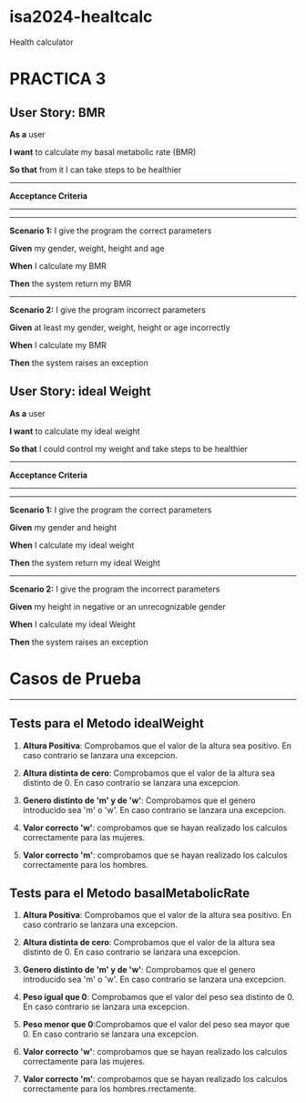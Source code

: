 # isa2024-healtcalc
Health calculator

# PRACTICA 3


## User Story: BMR

**As a** user

**I want** to calculate my basal metabolic rate (BMR)

**So that** from it I can take steps to be healthier
______

**Acceptance Criteria**
_____
_____


**Scenario 1:** I give the program the correct parameters


**Given** my gender, weight, height and age

**When** I calculate my BMR

**Then** the system return my BMR

_______________________

**Scenario 2:** I give the program incorrect parameters


**Given** at least my gender, weight, height or age incorrectly

**When** I calculate my BMR

**Then** the system raises an exception




## User Story: ideal Weight

**As a** user

**I want** to calculate my ideal weight

**So that** I could control my weight and take steps to be healthier
_____________

**Acceptance Criteria**
_____
_____


**Scenario 1:** I give the program the correct parameters


**Given** my gender and height

**When** I calculate my ideal weight

**Then** the system return my ideal Weight

_________________

**Scenario 2:** I give the program the incorrect parameters


**Given** my height in negative or an unrecognizable gender

**When** I calculate my ideal Weight

**Then** the system raises an exception








# Casos de Prueba
___

## Tests para el Metodo idealWeight

1. **Altura Positiva**: Comprobamos que el valor de la altura sea positivo. En caso contrario se lanzara una excepcion.

2. **Altura distinta de cero**: Comprobamos que el valor de la altura sea distinto de 0. En caso contrario se lanzara una excepcion.

3. **Genero distinto de 'm' y de 'w'**: Comprobamos que el genero introducido sea 'm' o 'w'. En caso contrario se lanzara una excepcion.

4. **Valor correcto 'w'**: comprobamos que se hayan realizado los calculos correctamente para las mujeres.

5. **Valor correcto 'm'**: comprobamos que se hayan realizado los calculos correctamente para los hombres.





## Tests para el Metodo basalMetabolicRate

1. **Altura Positiva**: Comprobamos que el valor de la altura sea positivo. En caso contrario se lanzara una excepcion.

2. **Altura distinta de cero**: Comprobamos que el valor de la altura sea distinto de 0. En caso contrario se lanzara una excepcion.

3. **Genero distinto de 'm' y de 'w'**: Comprobamos que el genero introducido sea 'm' o 'w'. En caso contrario se lanzara una excepcion.

4. **Peso igual que 0**: Comprobamos que el valor del peso sea distinto de 0. En caso contrario se lanzara una excepcion.

5. **Peso menor que 0**:Comprobamos que el valor del peso sea mayor que 0. En caso contrario se lanzara una excepcion.

6. **Valor correcto 'w'**: comprobamos que se hayan realizado los calculos correctamente para las mujeres.

7. **Valor correcto 'm'**: comprobamos que se hayan realizado los calculos correctamente para los hombres.rrectamente.


